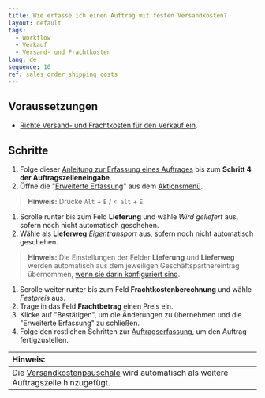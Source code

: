 ```yaml
---
title: Wie erfasse ich einen Auftrag mit festen Versandkosten?
layout: default
tags:
  - Workflow
  - Verkauf
  - Versand- und Frachtkosten
lang: de
sequence: 10
ref: sales_order_shipping_costs
---
```


## Voraussetzungen
- [Richte Versand- und Frachtkosten für den Verkauf ein](Versandkosten_Frachtkosten_Einrichtung).

## Schritte
1. Folge dieser [Anleitung zur Erfassung eines Auftrages](Auftrag_erfassen) bis zum **Schritt 4 der Auftragszeileneingabe**.
1. Öffne die "[Erweiterte Erfassung](Ansichten)" aus dem [Aktionsmenü](AktionStarten).
 >**Hinweis:** Drücke `Alt` + `E` / `⌥ alt` + `E`.

1. Scrolle runter bis zum Feld **Lieferung** und wähle *Wird geliefert* aus, sofern noch nicht automatisch geschehen.
1. Wähle als **Lieferweg** *Eigentransport* aus, sofern noch nicht automatisch geschehen.
 >**Hinweis:** Die Einstellungen der Felder **Lieferung** und **Lieferweg** werden automatisch aus dem jeweiligen Geschäftspartnereintrag übernommen, [wenn sie darin konfiguriert sind](GPartner_Versandkosten_einrichten).

1. Scrolle weiter runter bis zum Feld **Frachtkostenberechnung** und wähle *Festpreis* aus.
1. Trage in das Feld **Frachtbetrag** einen Preis ein.
1. Klicke auf "Bestätigen", um die Änderungen zu übernehmen und die "Erweiterte Erfassung" zu schließen.
1. Folge den restlichen Schritten zur [Auftragserfassung](Auftrag_erfassen), um den Auftrag fertigzustellen.

| **Hinweis:** |
| :--- |
| Die [Versandkostenpauschale](Produkt_Versandkostenpauschale_anlegen) wird automatisch als weitere Auftragszeile hinzugefügt. |
